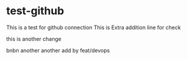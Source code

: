 # test-github
This is a test for github connection 
This is Extra addition 
line for check

this is another change

bnbn
another
another add by feat/devops